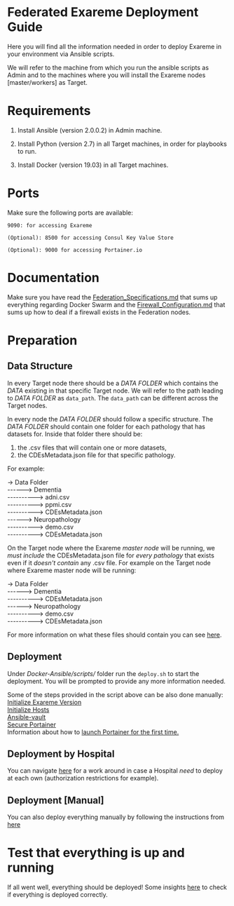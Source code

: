 # Federated Exareme Deployment Guide

Here you will find all the information needed in order to deploy Exareme in your environment via Ansible scripts.

We will refer to the machine from which you run the ansible scripts as Admin and to the machines where you will install the Exareme nodes [master/workers] as Target.

# Requirements

1) Install Ansible (version 2.0.0.2) in Admin machine.

2) Install Python (version 2.7) in all Target machines, in order for playbooks to run.

3) Install Docker (version 19.03) in all Target machines.

# Ports

Make sure the following ports are available:

```9090: for accessing Exareme```

```(Optional): 8500 for accessing Consul Key Value Store```

```(Optional): 9000 for accessing Portainer.io```

# Documentation

Make sure you have read the <a href="./Documentation/Federation_Specifications.md">Federation_Specifications.md</a>
that sums up everything regarding Docker Swarm and the <a href="./Documentation/Firewall_Configuration.md">Firewall_Configuration.md</a>
that sums up how to deal if a firewall exists in the Federation nodes.

# Preparation

## Data Structure
In every Target node there should be a *DATA FOLDER* which contains the *DATA* existing in that specific Target node.
We will refer to the path leading to *DATA FOLDER* as ```data_path```. The ```data_path``` can be different across the Target nodes.

In every node the *DATA FOLDER* should follow a specific structure.
The *DATA FOLDER* should contain one folder for each pathology that has datasets for. Inside that folder there should be:
1) the .csv files that will contain one or more datasets, 
2) the CDEsMetadata.json file for that specific pathology.

For example:

-> Data Folder <br />
------> Dementia <br />
----------> adni.csv <br />
----------> ppmi.csv <br />
----------> CDEsMetadata.json <br />
------> Neuropathology <br />
----------> demo.csv <br />
----------> CDEsMetadata.json <br />

On the Target node where the Exareme *master node* will be running, we *must include* the CDEsMetadata.json file for *every pathology* that exists even if it *doesn't contain* any .csv file.
For example on the Target node where Exareme master node will be running:

-> Data Folder <br />
------> Dementia <br />
----------> CDEsMetadata.json <br />
------> Neuropathology <br />
----------> demo.csv <br />
----------> CDEsMetadata.json <br />

For more information on what these files should contain you can see <a href="../Documentation/InputRequirements.md#input-requirements">here</a>.

## Deployment

Under *Docker-Ansible/scripts/* folder run the ```deploy.sh``` to start the deployment.
You will be prompted to provide any more information needed.

Some of the steps provided in the script above can be also done manually:<br/>
<a href="./Documentation/Optionals.md#optional-initialize-exareme-version">Initialize Exareme Version</a><br/>
<a href="./Documentation/Optionals.md#optional-initialize-hosts">Initialize Hosts</a><br/>
<a href="./Documentation/Optionals.md#optional-ansible-vault">Ansible-vault</a><br/>
<a href="../Documentation/SecurePortainer.md#optional-secure-portainer">Secure Portainer</a><br/>
Information about how to <a href="./Documentation/Troubleshoot.md#portainer">launch Portainer for the first time.</a>

## Deployment by Hospital

You can navigate <a href="./Documentation/DeployByHospital.md#deployment-by-hospital">here</a> for a work around in case a Hospital *need* to deploy at each own (authorization restrictions for example).

## Deployment [Manual]

You can also deploy everything manually by following the instructions from <a href="./Documentation/ManualDeployment.md#swarm-initialization">here</a><br/>

# Test that everything is up and running

If all went well, everything should be deployed! Some insights <a href="./Documentation/Troubleshoot.md#troubleshooting">here</a> to check if everything is deployed correctly.
